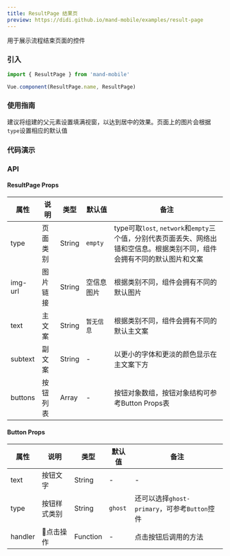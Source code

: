 ```yaml
---
title: ResultPage 结果页
preview: https://didi.github.io/mand-mobile/examples/result-page
---
```


用于展示流程结束页面的控件

### 引入

```javascript
import { ResultPage } from 'mand-mobile'

Vue.component(ResultPage.name, ResultPage)
```

### 使用指南

建议将组建的父元素设置填满视窗，以达到居中的效果。页面上的图片会根据`type`设置相应的默认值

### 代码演示
<!-- DEMO -->

### API

#### ResultPage Props
|属性 | 说明 | 类型 | 默认值 | 备注|
|----|-----|------|------|------|
|type | 页面类别 | String | `empty` | type可取`lost`, `network`和`empty`三个值，分别代表页面丢失、网络出错和空信息。根据类别不同，组件会拥有不同的默认图片和文案|
|img-url | 图片链接 | String | 空信息图片 | 根据类别不同，组件会拥有不同的默认图片 |
|text | 主文案 | String | `暂无信息` | 根据类别不同，组件会拥有不同的默认主文案 |
|subtext | 副文案 | String | - | 以更小的字体和更淡的颜色显示在主文案下方 |
|buttons | 按钮列表 | Array | - | 按钮对象数组，按钮对象结构可参考Button Props表|

#### Button Props
|属性 | 说明 | 类型 | 默认值 | 备注|
|----|-----|------|------|------|
|text | 按钮文字 | String | - | - |
|type | 按钮样式类别 | String | `ghost` | 还可以选择`ghost-primary`，可参考`Button`控件 |
|handler | 点击操作 | Function | - | 点击按钮后调用的方法 |
